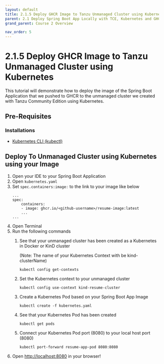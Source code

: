 ```yaml
---
layout: default
title: 2.1.5 Deploy GHCR Image to Tanzu Unmanaged Cluster using Kubernetes
parent: 2.1 Deploy Spring Boot App Locally with TCE, Kubernetes and GHCR
grand_parent: Course 2 Overview

nav_order: 5
---
```


# 2.1.5 Deploy GHCR Image to Tanzu Unmanaged Cluster using Kubernetes
This tutorial will demonstrate how to deploy the image of the Spring Boot Application that we pushed to GHCR to the unmanaged cluster we created with Tanzu Community Edition using Kubernetes. 

## Pre-Requisites
### Installations
* [Kubernetes CLI (kubectl)](https://kubernetes.io/docs/tasks/tools/)

## Deploy To Unmanaged Cluster using Kubernetes using your Image
1. Open your IDE to your Spring Boot Application
2. Open `kubernetes.yaml`
3. Set `spec.containers:image:` to the link to your image like below
    ```
    ...
    spec:
        containers:
        - image: ghcr.io/<github-username>/resume-image:latest
        ...
    ...
    ```
4. Open Terminal
5. Run the following commands
    1. See that your unmanaged cluster has been created as a Kubernetes in Docker or KinD cluster

        (Note: The name of your Kubernetes Context with be kind-clusterName)

        ```
        kubectl config get-contexts
        ```
    2. Set the Kubernetes context to your unmanaged cluster

        ```
        kubectl config use-context kind-resume-cluster
        ```
    3. Create a Kubernetes Pod based on your Spring Boot App Image
        ```
        kubectl create -f kubernetes.yaml
        ```
    4. See that your Kubernetes Pod has been created
        ```
        kubectl get pods
        ```
    5. Connect your Kubernetes Pod port (8080) to your local host port (8080)
        ```
        kubectl port-forward resume-app-pod 8080:8080
        ```
6. Open [http://localhost:8080](http://localhost:8080) in your browser!